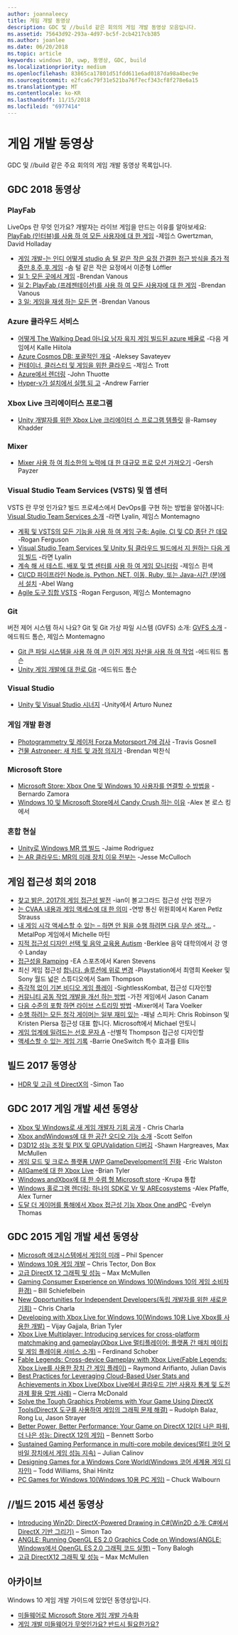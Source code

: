```yaml
---
author: joannaleecy
title: 게임 개발 동영상
description: GDC 및 //build 같은 회의의 게임 개발 동영상 모음입니다.
ms.assetid: 75643d92-293a-4d97-bc5f-2cb4217cb385
ms.author: joanlee
ms.date: 06/20/2018
ms.topic: article
keywords: windows 10, uwp, 동영상, GDC, build
ms.localizationpriority: medium
ms.openlocfilehash: 83865ca17801d51fdd611e6ad0187da98a4bec9e
ms.sourcegitcommit: e2fca6c79f31e521ba76f7ecf343cf8f278e6a15
ms.translationtype: MT
ms.contentlocale: ko-KR
ms.lasthandoff: 11/15/2018
ms.locfileid: "6977414"
---
```

# <a name="game-development-videos"></a>게임 개발 동영상

GDC 및 //build 같은 주요 회의의 게임 개발 동영상 목록입니다.

## <a name="gdc-2018-videos"></a>GDC 2018 동영상

### <a name="playfab"></a>PlayFab

LiveOps 란 무엇 인가요? 개발자는 라이브 게임을 만드는 이유를 알아보세요: [PlayFab (인터뷰)를 사용 하 여 모든 사용자에 대 한 게임](https://channel9.msdn.com/Shows/Level-Up/Your-Game-For-Everyone-with-PlayFab) -제임스 Gwertzman, David Holladay

* [게임 개발-는 인디 어떻게 studio 솜 털 같은 작은 요정 간결한 접근 방식을 증가 적중만 8 주 후 게임](https://channel9.msdn.com/Shows/Level-Up/Fluffy-Fairys-Lean-Approach-to-Game-Development-How-an-Indie-Studio-Grew-a-Hit-Game-After-Only-8-W) -솜 털 같은 작은 요정에서 이준형 Löffler
* [일 1: 모든 곳에서 게임](https://channel9.msdn.com/Shows/Level-Up/Your-game-everywhere-PlayFab) -Brendan Vanous
* [일 2: PlayFab (프레젠테이션)를 사용 하 여 모든 사용자에 대 한 게임](https://channel9.msdn.com/Shows/Level-Up/Your-Game-For-Everyone-With-PlayFab-Theater-Presentation) -Brendan Vanous
* [3 일: 게임을 재생 하는 모든 면](https://channel9.msdn.com/Shows/Level-Up/Your-game-every-way-its-played-PlayFab-Theater-Presentation) -Brendan Vanous

### <a name="azure-cloud-services"></a>Azure 클라우드 서비스

* [어떻게 The Walking Dead 아니요 남자 육지 게임 빌드된 azure 배율로](https://channel9.msdn.com/Shows/Level-Up/How-The-Walking-Dead-No-Mans-Land-was-built-to-scale-on-Azure-Theater-Presentation) -다음 게임에서 Kalle Hiitola
* [Azure Cosmos DB: 포괄적인 개요](https://channel9.msdn.com/Shows/Level-Up/Azure-Cosmos-DB-Comprehensive-Overview) -Aleksey Savateyev
* [컨테이너, 클러스터 및 게임을 위한 클라우드](https://channel9.msdn.com/Shows/Level-Up/Containers-Clusters-and-the-Cloud-for-Gaming-Theater-Presentation-1) -제임스 Trott
* [Azure에서 렌더링](https://channel9.msdn.com/Shows/Level-Up/Rendering-in-Azure-Theater-Presentation) -John Thuotte
* [Hyper-v가 설치에서 실행 되 고](https://channel9.msdn.com/Shows/Level-Up/Running-on-a-Hypervisor-Theater-Presentation) -Andrew Farrier

### <a name="xbox-live-creators-program"></a>Xbox Live 크리에이터스 프로그램

* [Unity 개발자를 위한 Xbox Live 크리에이터 스 프로그램 템플릿](https://channel9.msdn.com/Shows/Level-Up/Xbox-Live-Creators-Program-Jumpstart-for-Unity-Developers) 을-Ramsey Khadder

### <a name="mixer"></a>Mixer

* [Mixer 사용 하 여 최소한의 노력에 대 한 대규모 프로 모션 가져오기](https://channel9.msdn.com/Shows/Level-Up/Get-massive-promotion-for-minimal-effort-with-Mixer-Theater-presentation) -Gersh Payzer

### <a name="visual-studio-team-services-vsts-and-app-center"></a>Visual Studio Team Services (VSTS) 및 앱 센터

VSTS 란 무엇 인가요? 빌드 프로세스에서 DevOps를 구현 하는 방법을 알아봅니다: [Visual Studio Team Services 소개](https://channel9.msdn.com/Shows/Level-Up/Introduction-to-Visual-Studio-Team-Services) -라면 Lyalin, 제임스 Montemagno

* [계획 및 VSTS의 모든 기능을 사용 하 여 게임 구축: Agile, CI 및 CD 종단 간 데모](https://channel9.msdn.com/Shows/Level-Up/Planning-and-building-games-using-the-full-power-of-VSTS-Agile-CI--CD-end-to-end-demo) -Rogan Ferguson
* [Visual Studio Team Services 및 Unity 팀 클라우드 빌드에서 지 원하는 다음 게임 빌드](https://channel9.msdn.com/Shows/Level-Up/Build-your-next-game-powered-by-Visual-Studio-Team-Services-and-Unity-Teams-cloud-build-Theater) -라면 Lyalin
* [계속 해 서 테스트, 배포 및 앱 센터를 사용 하 여 게임 모니터링](https://channel9.msdn.com/Shows/Level-Up/Continuously-Test-distribute-and-monitor-your-game-with-App-Center-Theater-Presentation) -제임스 흰색
* [CI/CD 파이프라인 Node.js, Python,.NET, 이동, Ruby, 또는 Java-시간 (분)에서 설치](https://channel9.msdn.com/Shows/Level-Up/Setup-your-CICD-pipeline-for-Nodejs-Python-NET-Go-Ruby-or-Java-in-Minutes) -Abel Wang
* [Agile 도구 집합 VSTS](https://channel9.msdn.com/Shows/Level-Up/Agile-tooling-set-with-VSTS) -Rogan Ferguson, 제임스 Montemagno

### <a name="git"></a>Git

버전 제어 시스템 하시 나요? Git 및 Git 가상 파일 시스템 (GVFS) 소개: [GVFS 소개](https://channel9.msdn.com/Shows/Level-Up/Introduction-to-GVFS) -에드워드 톰슨, 제임스 Montemagno

* [Git 큰 파일 시스템을 사용 하 여 큰 이진 게임 자산을 사용 하 여 작업](https://channel9.msdn.com/Shows/Level-Up/Working-with-large-binary-game-assets-using-Git-Large-File-system) -에드워드 톰슨
* [Unity 게임 개발에 대 한로 Git](https://channel9.msdn.com/Shows/Level-Up/Git-with-Unity-for-Game-Development) -에드워드 톰슨

### <a name="visual-studio"></a>Visual Studio

* [Unity 및 Visual Studio 시너지](https://channel9.msdn.com/Shows/Level-Up/Unity-and-Visual-Studio-better-together) -Unity에서 Arturo Nunez

### <a name="game-development-experiences"></a>게임 개발 환경

* [Photogrammetry 및 레이저 Forza Motorsport 7에 검사](https://channel9.msdn.com/Shows/Level-Up/Photogrammetry-and-Laser-Scanning-in-Forza-Motorsport-7-Theater-Presentation-1) -Travis Gosnell
* [건물 Astroneer: 새 차트 및 과정 의지가](https://channel9.msdn.com/Shows/Level-Up/Building-Astroneer-Charting-new-and-challenging-courses) -Brendan 박찬식

### <a name="microsoft-store"></a>Microsoft Store

* [Microsoft Store: Xbox One 및 Windows 10 사용자를 연결할 수 방법을](https://channel9.msdn.com/Shows/Level-Up/Microsoft-Store-How-You-Can-Reach-Xbox-One-and-Windows-10-users) -Bernardo Zamora
* [Windows 10 및 Microsoft Store에서 Candy Crush 하는 이유](https://channel9.msdn.com/Shows/Level-Up/Why-Candy-Crush-on-Windows-10-and-in-Microsoft-Store) -Alex 본 로스 킹에서

### <a name="mixed-reality"></a>혼합 현실

* [Unity로 Windows MR 앱 빌드](https://channel9.msdn.com/Shows/Level-Up/Building-Windows-MR-Apps-with-Unity) -Jaime Rodriguez
* [는 AR 클라우드: MR의 미래 장치 이유 전부는](https://channel9.msdn.com/Shows/Level-Up/The-AR-Cloud-Why-the-future-of-MR-is-not-a-device-itsall-of-them) -Jesse McCulloch

## <a name="game-accessibility-conference-2018"></a>게임 접근성 회의 2018

* [찾고 밝은. 2017의 게임 접근성 발전](https://channel9.msdn.com/Shows/Level-Up/GAConf-2018-Looking-Bright-2017s-Game-Accessibility-Advances) -ian이 볼고그라드 접근성 산업 전문가
* [는 CVAA 내용과 게임 액세스에 대 한 의미](https://channel9.msdn.com/Shows/Level-Up/GAConf-2018-The-CVAA-and-What-it-Means-for-Gaming-Access) -연방 통신 위원회에서 Karen Petlz Strauss
* [내 게임 시각 액세스할 수 있는 – 하면 안 됨을 수행 하려면 다음 무슨 생각...](https://channel9.msdn.com/Shows/Level-Up/GAConf-2018-I-Made-My-Game-Blind-Accessible--You-Wont-Believe-What-Happened-Next) -MetalPop 게임에서 Michelle 마틴
* [지적 접근성 디자인 선택 및 음악 교육용 Autism](https://channel9.msdn.com/Shows/Level-Up/GAConf-2018-Cognitive-Accessibility-Design-Choices-and-Music-Education-for-Autism) -Berklee 음악 대학의에서 강 영수 Landay
* [접근성을 Ramping](https://channel9.msdn.com/Shows/Level-Up/GAConf-2018-Ramping-Up-Accessibility) -EA 스포츠에서 Karen Stevens
* 최신 게임 접근성 [합니다. 솔루션에 위로 변경](https://channel9.msdn.com/Shows/Level-Up/GAConf-2018-Modern-Game-Accessibility-Changing-Sympathy-to-Solution) -Playstation에서 최영희 Keeker 및 Sony 월드 넓은 스튜디오에서 Sam Thompson
* [즉각적 없이 기본 비디오 게임 플레이](https://channel9.msdn.com/Shows/Level-Up/GAConf-2018-Playing-Mainstream-Video-Games-Without-Sight) -SightlessKombat, 접근성 디자인할
* [커뮤니티 공동 작업 개발을 개선 하는 방법](https://channel9.msdn.com/Shows/Level-Up/GAConf-2018-How-Community-Collaboration-Improves-Development) -가전 게임에서 Jason Canam
* [다음 수준의 포함 하면 라이브 스트리밍 방법](https://channel9.msdn.com/Shows/Level-Up/GAConf-2018-Beyond-Gaming-How-Live-Streaming-Brings-Next-Level-Inclusion) -Mixer에서 Tara Voelker
* [수행 하려는 모든 청각 게이머는 일부 재미 있는](https://channel9.msdn.com/Shows/Level-Up/GAConf-2018-All-Deaf-Gamers-Wanna-Do-is-Have-Some-Fun) -패널 스피커: Chris Robinson 및 Kristen Piersa 접근성 대표 합니다. Microsoft에서 Michael 안토니
* [게임 업계에 밀려드는 선호 문자 A](https://channel9.msdn.com/Shows/Level-Up/GAConf-2018-A-Fraught-Love-Letter-to-the-Games-Industry) -선별적 Thompson 접근성 디자인할
* [액세스할 수 있는 게임 기록](https://channel9.msdn.com/Shows/Level-Up/GAConf-2018-Accessible-Gaming-History) -Barrie OneSwitch 특수 효과를 Ellis

## <a name="build-2017-videos"></a>빌드 2017 동영상

* [HDR 및 고급 색 DirectX의](https://channel9.msdn.com/Events/Build/2017/P4061) -Simon Tao

## <a name="gdc-2017-game-dev-session-videos"></a>GDC 2017 게임 개발 세션 동영상

* [Xbox 및 Windows로 새 게임 개발자 기회 공개](https://channel9.msdn.com/Events/GDC/GDC-2017/GDC2017-001) - Chris Charla
* [Xbox andWindows에 대 한 공간 오디오 기능 소개](https://channel9.msdn.com/Events/GDC/GDC-2017/GDC2017-002) -Scott Selfon
* [D3D12 성능 조정 및 PIX 및 GPUValidation 디버깅](https://channel9.msdn.com/Events/GDC/GDC-2017/GDC2017-003) -Shawn Hargreaves, Max McMullen
* [게임 모드 및 크로스 플랫폼 UWP GameDevelopment의 진화](https://channel9.msdn.com/Events/GDC/GDC-2017/GDC2017-004) -Eric Walston
* [AllGame에 대 한 Xbox Live](https://channel9.msdn.com/Events/GDC/GDC-2017/GDC2017-005) -Brian Tyler
* [Windows andXbox에 대 한 수렴 형 Microsoft store](https://channel9.msdn.com/Events/GDC/GDC-2017/GDC2017-006) -Krupa 통합
* [Windows 홀로그램 렌더링: 하나의 SDK로 Vr 및 AREcosystems](https://channel9.msdn.com/Events/GDC/GDC-2017/GDC2017-008) -Alex Pfaffe, Alex Turner
* [도달 더 게이머를 통해에서 Xbox 접근성 기능 Xbox One andPC](https://channel9.msdn.com/Events/GDC/GDC-2017/GDC2017-009) -Evelyn Thomas

## <a name="gdc-2015-game-dev-session-videos"></a>GDC 2015 게임 개발 세션 동영상

-   [Microsoft 에코시스템에서 게임의 미래](http://channel9.msdn.com/Events/GDC/GDC-2015/The-Future-of-Gaming-Across-the-Microsoft-Ecosystem) – Phil Spencer
-   [Windows 10용 게임 개발](http://channel9.msdn.com/Events/GDC/GDC-2015/Developing-Games-for-Windows-10) – Chris Tector, Don Box
-   [고급 DirectX 12 그래픽 및 성능](http://channel9.msdn.com/Events/GDC/GDC-2015/Advanced-DirectX12-Graphics-and-Performance) – Max McMullen
-   [Gaming Consumer Experience on Windows 10(Windows 10의 게임 소비자 환경)](http://channel9.msdn.com/Events/GDC/GDC-2015/Gaming-Consumer-Experience-on-Windows-10) – Bill Schiefelbein
-   [New Opportunities for Independent Developers(독립 개발자를 위한 새로운 기회)](http://channel9.msdn.com/Events/GDC/GDC-2015/New-Opportunities-for-Independent-Developers) – Chris Charla
-   [Developing with Xbox Live for Windows 10(Windows 10용 Live Xbox를 사용한 개발)](http://channel9.msdn.com/Events/GDC/GDC-2015/Developing-with-Xbox-Live-for-Windows-10) – Vijay Gajjala, Brian Tyler
-   [Xbox Live Multiplayer: Introducing services for cross-platform matchmaking and gameplay(Xbox Live 멀티플레이어: 플랫폼 간 매치 메이킹 및 게임 플레이용 서비스 소개)](http://channel9.msdn.com/Events/GDC/GDC-2015/Xbox-Live-Multiplayer-Introducing-services-for-cross-platform-matchmaking-and-gameplay) – Ferdinand Schober
-   [Fable Legends: Cross-device Gameplay with Xbox Live(Fable Legends: Xbox Live를 사용한 장치 간 게임 플레이)](http://channel9.msdn.com/Events/GDC/GDC-2015/Fable-Legends-Cross-device-Gameplay-with-Xbox-Live) – Raymond Arifianto, Julian Davis
-   [Best Practices for Leveraging Cloud-Based User Stats and Achievements in Xbox Live(Xbox Live에서 클라우드 기반 사용자 통계 및 도전 과제 활용 모범 사례)](http://channel9.msdn.com/Events/GDC/GDC-2015/Best-Practices-for-Leveraging-Cloud-Based-User-Stats-and-Achievements-in-Xbox-Live) – Cierra McDonald
-   [Solve the Tough Graphics Problems with Your Game Using DirectX Tools(DirectX 도구를 사용하여 게임의 그래픽 문제 해결)](http://channel9.msdn.com/Events/GDC/GDC-2015/Solve-the-Tough-Graphics-Problems-with-your-Game-Using-DirectX-Tools) – Rudolph Balaz, Rong Lu, Jason Strayer
-   [Better Power, Better Performance: Your Game on DirectX 12(더 나은 파워, 더 나은 성능: DirectX 12의 게임)](http://channel9.msdn.com/Events/GDC/GDC-2015/Better-Power-Better-Performance-Your-Game-on-DirectX12) – Bennett Sorbo
-   [Sustained Gaming Performance in multi-core mobile devices(멀티 코어 모바일 장치에서 게임 성능 지속)](http://channel9.msdn.com/Events/GDC/GDC-2015/Sustained-gaming-performance-in-multi-core-mobile-devices) – Julian Calinov
-   [Designing Games for a Windows Core World(Windows 코어 세계용 게임 디자인)](http://channel9.msdn.com/Events/GDC/GDC-2015/Designing-Games-for-a-Windows-Core-World) – Todd Williams, Shai Hinitz
-   [PC Games for Windows 10(Windows 10용 PC 게임)](http://channel9.msdn.com/Events/GDC/GDC-2015/PC-Games-for-Windows-10) – Chuck Walbourn

## <a name="build-2015-session-videos"></a>//빌드 2015 세션 동영상

-   [Introducing Win2D: DirectX-Powered Drawing in C#(Win2D 소개: C#에서 DirectX 기반 그리기)](https://channel9.msdn.com/Events/Build/2015/2-631) – Simon Tao
-   [ANGLE: Running OpenGL ES 2.0 Graphics Code on Windows(ANGLE: Windows에서 OpenGL ES 2.0 그래픽 코드 실행)](https://channel9.msdn.com/Events/Build/2015/3-686) – Tony Balogh
-   [고급 DirectX12 그래픽 및 성능](https://channel9.msdn.com/Events/Build/2015/3-673) – Max McMullen
 

## <a name="archive"></a>아카이브

Windows 10 게임 개발 가이드에 있었던 동영상입니다.

- [미들웨어로 Microsoft Store 게임 개발 가속화](https://channel9.msdn.com/Events/Build/2013/3-187)
- [게임 개발 미들웨어가 무엇인가요? 반드시 필요한가요?](https://channel9.msdn.com/Series/Windows-Store-Developer-Solutions/Game-Development-Middleware-What-is-it-Do-I-need-it-)
